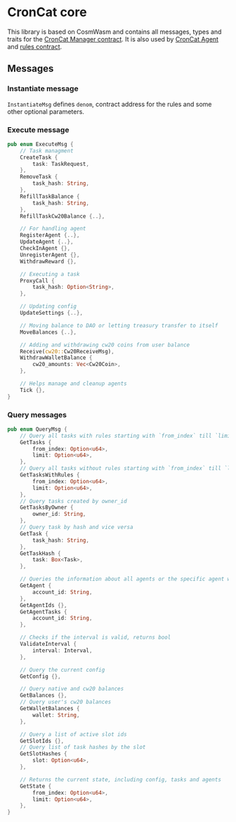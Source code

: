 # CronCat core

This library is based on CosmWasm and contains all messages, types and traits for the [CronCat Manager contract](https://github.com/CronCats/cw-croncat).
It is also used by [CronCat Agent](https://github.com/CronCats/croncat-rs) and [rules contract](https://github.com/CronCats/cw-croncat/tree/main/contracts/cw-rules).

## Messages

### Instantiate message

`InstantiateMsg` defines `denom`, contract address for the rules and some other optional parameters. 

### Execute message

```rust
pub enum ExecuteMsg {
    // Task managment
    CreateTask {
        task: TaskRequest,
    },
    RemoveTask {
        task_hash: String,
    },
    RefillTaskBalance {
        task_hash: String,
    },
    RefillTaskCw20Balance {..},

    // For handling agent
    RegisterAgent {..},
    UpdateAgent {..},
    CheckInAgent {},
    UnregisterAgent {},
    WithdrawReward {},

    // Executing a task
    ProxyCall {
        task_hash: Option<String>,
    },

    // Updating config 
    UpdateSettings {..},

    // Moving balance to DAO or letting treasury transfer to itself
    MoveBalances {..},

    // Adding and withdrawing cw20 coins from user balance
    Receive(cw20::Cw20ReceiveMsg),
    WithdrawWalletBalance {
        cw20_amounts: Vec<Cw20Coin>,
    },

    // Helps manage and cleanup agents
    Tick {},
}
```

### Query messages

```rust
pub enum QueryMsg {
    // Query all tasks with rules starting with `from_index` till `limit`
    GetTasks {
        from_index: Option<u64>,
        limit: Option<u64>,
    },
    // Query all tasks without rules starting with `from_index` till `limit`
    GetTasksWithRules {
        from_index: Option<u64>,
        limit: Option<u64>,
    },
    // Query tasks created by owner_id
    GetTasksByOwner {
        owner_id: String,
    },
    // Query task by hash and vice versa
    GetTask {
        task_hash: String,
    },
    GetTaskHash {
        task: Box<Task>,
    },

    // Queries the information about all agents or the specific agent with address `account_id`
    GetAgent {
        account_id: String,
    },
    GetAgentIds {},
    GetAgentTasks {
        account_id: String,
    },

    // Checks if the interval is valid, returns bool
    ValidateInterval {
        interval: Interval,
    },

    // Query the current config
    GetConfig {},

    // Query native and cw20 balances
    GetBalances {},
    // Query user's cw20 balances
    GetWalletBalances {
        wallet: String,
    },

    // Query a list of active slot ids 
    GetSlotIds {},
    // Query list of task hashes by the slot
    GetSlotHashes {
        slot: Option<u64>,
    },

    // Returns the current state, including config, tasks and agents
    GetState {
        from_index: Option<u64>,
        limit: Option<u64>,
    },
}
```
